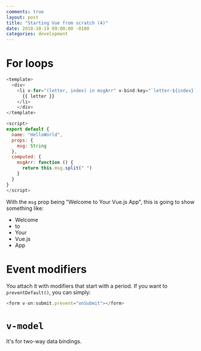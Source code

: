 ```yaml
---
comments: true
layout: post
title: "Starting Vue from scratch (4)"
date: 2018-10-19 09:00:00 -0100
categories: development
---
```

# For loops
```javascript
<template>
  <div>
    <li v-for="(letter, index) in msgArr" v-bind:key="`letter-${index}`">
      {{ letter }}
    </li>
    </div>
</template>

<script>
export default {
  name: "HelloWorld",
  props: {
    msg: String
  },
  computed: {
    msgArr: function () {
      return this.msg.split(" ")
    }
  }
}
</script>
```

With the `msg` prop being "Welcome to Your Vue.js App", this is going to show something like:
* Welcome
* to
* Your
* Vue.js
* App

# Event modifiers
You attach it with modifiers that start with a period. 
If you want to `preventDefault()`, you can simply:

```javascript
<form v-on:submit.prevent="onSubmit"></form>
```

# `v-model`
It's for two-way data bindings. 

